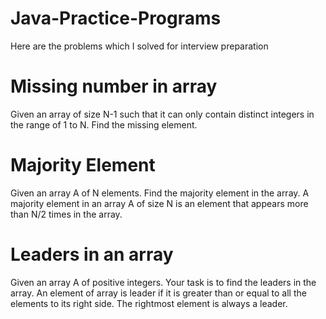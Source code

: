 # Java-Practice-Programs

Here are the problems which I solved for interview preparation

# Missing number in array 

Given an array of size N-1 such that it can only contain distinct integers in the range of 1 to N. Find the missing element.

#  Majority Element

Given an array A of N elements. Find the majority element in the array. A majority element in an array A of size N is an element that appears more than N/2 times in the array.

# Leaders in an array

Given an array A of positive integers. Your task is to find the leaders in the array. An element of array is leader if it is greater than or equal to all the elements to its right side. The rightmost element is always a leader. 
